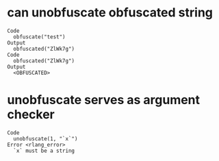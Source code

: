 # can unobfuscate obfuscated string

    Code
      obfuscate("test")
    Output
      obfuscated("ZlWk7g")
    Code
      obfuscated("ZlWk7g")
    Output
      <OBFUSCATED>

# unobfuscate serves as argument checker

    Code
      unobfuscate(1, "`x`")
    Error <rlang_error>
      `x` must be a string

